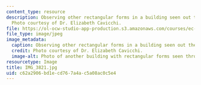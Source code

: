```yaml
---
content_type: resource
description: Observing other rectangular forms in a building seen out the window.
  Photo courtesy of Dr. Elizabeth Cavicchi.
file: https://ol-ocw-studio-app-production.s3.amazonaws.com/courses/ec-050-recreate-experiments-from-history-inform-the-future-from-the-past-galileo-january-iap-2010/c62a2906bd1ecd767a4ac5a08ac0c5e4_IMG_3821.jpg
file_type: image/jpeg
image_metadata:
  caption: Observing other rectangular forms in a building seen out the window.
  credit: Photo courtesy of Dr. Elizabeth Cavicchi.
  image-alt: Photo of another building with rectangular forms seen through the window.
resourcetype: Image
title: IMG_3821.jpg
uid: c62a2906-bd1e-cd76-7a4a-c5a08ac0c5e4
---
```

